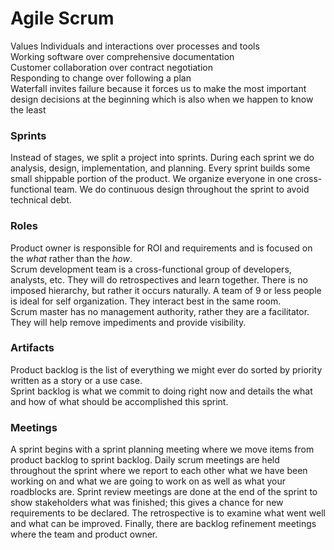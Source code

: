 # Agile Scrum
Values Individuals and interactions over processes and tools  
Working software over comprehensive documentation  
Customer collaboration over contract negotiation  
Responding to change over following a plan  
Waterfall invites failure because it forces us to make the most important design decisions at the beginning which is also when we happen to know the least  

### Sprints
Instead of stages, we split a project into sprints. During each sprint we do analysis, design, implementation, and planning. Every sprint builds some small shippable portion of the product. We organize everyone in one cross-functional team. We do continuous design throughout the sprint to avoid technical debt. 

### Roles
Product owner is responsible for ROI and requirements and is focused on the *what* rather than the *how*.  
Scrum development team is a cross-functional group of developers, analysts, etc. They will do retrospectives and learn together. There is no imposed hierarchy, but rather it occurs naturally. A team of 9 or less people is ideal for self organization. They interact best in the same room.  
Scrum master has no management authority, rather they are a facilitator. They will help remove impediments and provide visibility. 

### Artifacts
Product backlog is the list of everything we might ever do sorted by priority written as a story or a use case.  
Sprint backlog is what we commit to doing right now and details the what and how of what should be accomplished this sprint.  

### Meetings
A sprint begins with a sprint planning meeting where we move items from product backlog to sprint backlog. Daily scrum meetings are held throughout the sprint where we report to each other what we have been working on and what we are going to work on as well as what your roadblocks are. Sprint review meetings are done at the end of the sprint to show stakeholders what was finished; this gives a chance for new requirements to be declared. The retrospective is to examine what went well and what can be improved. Finally, there are backlog refinement meetings where the team and product owner.
